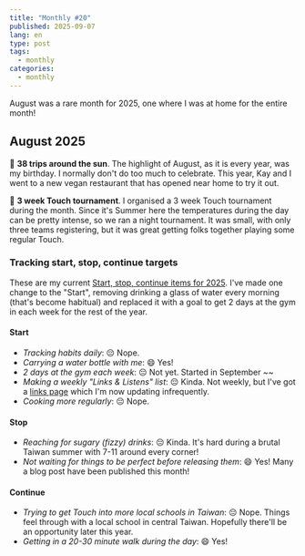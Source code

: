 ```yaml
---
title: "Monthly #20"
published: 2025-09-07
lang: en
type: post
tags:
  - monthly
categories:
  - monthly
---
```


August was a rare month for 2025, one where I was at home for the entire month!

## August 2025

🍰 **38 trips around the sun**. The highlight of August, as it is every year, was my birthday. I normally don't do too much to celebrate. This year, Kay and I went to a new vegan restaurant that has opened near home to try it out.

🏉 **3 week Touch tournament**. I organised a 3 week Touch tournament during the month. Since it's Summer here the temperatures during the day can be pretty intense, so we ran a night tournament. It was small, with only three teams registering, but it was great getting folks together playing some regular Touch.

### Tracking start, stop, continue targets

These are my current [Start, stop, continue items for 2025](/notes/start-stop-continue-2025/). I've made one change to the "Start", removing drinking a glass of water every morning (that's become habitual) and replaced it with a goal to get 2 days at the gym in each week for the rest of the year.

#### **Start**

- _Tracking habits daily_: 😔 Nope.
- _Carrying a water bottle with me_: 😄 Yes!
- _2 days at the gym each week_: 😔 Not yet. Started in September ~~
- _Making a weekly "Links & Listens" list_: 😔 Kinda. Not weekly, but I've got a [links page](/links) which I'm now updating infrequently.
- _Cooking more regularly_: 😔 Nope.

#### **Stop**

- _Reaching for sugary (fizzy) drinks_: 😔 Kinda. It's hard during a brutal Taiwan summer with 7-11 around every corner!
- _Not waiting for things to be perfect before releasing them_: 😄 Yes! Many a blog post have been published this month!

#### **Continue**

- _Trying to get Touch into more local schools in Taiwan_: 😔 Nope. Things feel through with a local school in central Taiwan. Hopefully there'll be an opportunity later this year.
- _Getting in a 20-30 minute walk during the day_: 😄 Yes!

